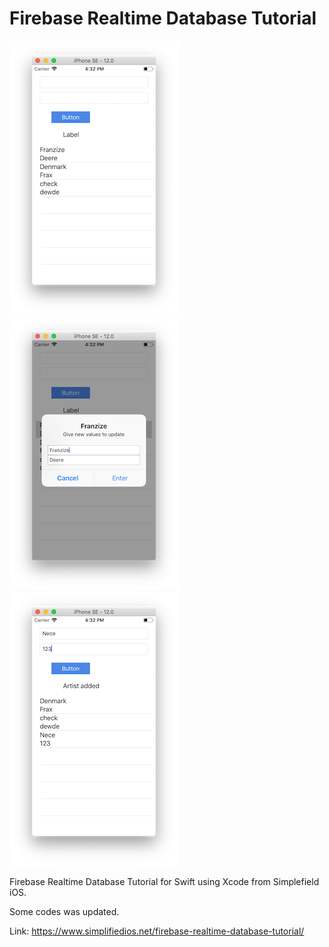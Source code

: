 # Firebase Realtime Database Tutorial

![frst img](/img/1.png)![scnd img](/img/2.png)![trd img](/img/3.png)

Firebase Realtime Database Tutorial for Swift using Xcode from Simplefield iOS.

Some codes was updated.

Link: https://www.simplifiedios.net/firebase-realtime-database-tutorial/